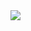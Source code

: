 <img src="https://github.com/jothammicheni/TEACH2GIVE-INTERNSHIP/tree/main/Teach2Give%20projects/JAVASCRIPT/JS-TASK-1/test-cases-results"/>

